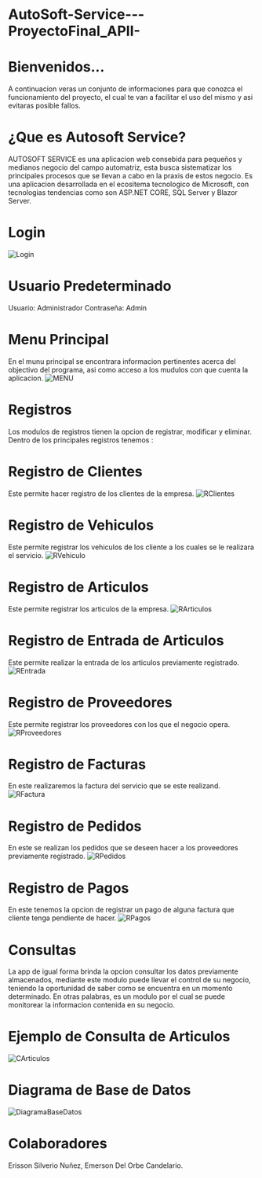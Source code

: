 # AutoSoft-Service---ProyectoFinal_APII-

# Bienvenidos...
A continuacion veras un conjunto de informaciones para que conozca el funcionamiento del proyecto, 
el cual te van a facilitar el uso del mismo y asi evitaras posible fallos.

# ¿Que es Autosoft Service?
 AUTOSOFT SERVICE es una aplicacion web consebida para pequeños y medianos negocio del campo automatriz, 
 esta busca sistematizar los principales procesos que se llevan a cabo en la praxis de estos negocio. 
 Es una aplicacion desarrollada en el ecositema tecnologico de Microsoft, con tecnologias tendencias 
 como son ASP.NET CORE, SQL Server y Blazor Server.
 
 # Login 

 ![Login](https://user-images.githubusercontent.com/50484221/89457135-e47dae80-d732-11ea-8cd5-d130fa881606.jpg)
 
# Usuario Predeterminado
  Usuario: Administrador
  Contraseña: Admin

# Menu Principal

En el munu principal se encontrara informacion pertinentes acerca del objectivo del programa, asi como acceso a los mudulos 
con que cuenta la aplicacion. 
![MENU](https://user-images.githubusercontent.com/50484221/89457026-c152ff00-d732-11ea-8f3f-70d21397d0d2.png)

# Registros

Los modulos de registros tienen la opcion de registrar, modificar y eliminar. 
Dentro de los principales registros tenemos : 

# Registro de Clientes

Este permite hacer registro de los clientes de la empresa.
![RClientes](https://user-images.githubusercontent.com/50484221/89464630-c7e77380-d73e-11ea-8be9-0e1ca0b4fdb3.png)

# Registro de Vehiculos

  Este permite registrar los vehiculos de los cliente a los cuales se le realizara el servicio.
  ![RVehiculo](https://user-images.githubusercontent.com/50484221/89464477-8ce54000-d73e-11ea-9dca-ac08dde54390.png)
  
# Registro de Articulos

  Este permite registrar los articulos de la empresa.
  ![RArticulos](https://user-images.githubusercontent.com/50484221/89464783-02511080-d73f-11ea-9550-ea8e51f72cb7.png)
  
# Registro de Entrada de Articulos

Este permite realizar la entrada de los articulos previamente registrado.
![REntrada](https://user-images.githubusercontent.com/50484221/89464932-404e3480-d73f-11ea-883a-b701b513b1bd.png)

# Registro de Proveedores

Este permite registrar los proveedores con los que el negocio opera.
![RProveedores](https://user-images.githubusercontent.com/50484221/89464998-6673d480-d73f-11ea-8875-620eec2357fa.png)

# Registro de Facturas 

En este realizaremos la factura del servicio que se este realizand.
![RFactura](https://user-images.githubusercontent.com/50484221/89465205-b5216e80-d73f-11ea-8365-facca95de444.png)

# Registro de Pedidos

En este se realizan los pedidos que se deseen hacer a los proveedores previamente registrado.
![RPedidos](https://user-images.githubusercontent.com/50484221/89465341-f154cf00-d73f-11ea-901f-396982daac2a.png)

# Registro de Pagos

En este tenemos la opcion de registrar un pago de alguna factura que cliente tenga pendiente de hacer.
![RPagos](https://user-images.githubusercontent.com/50484221/89465451-1fd2aa00-d740-11ea-8e14-34c8186c347e.png)

#  Consultas

La app de igual forma brinda la opcion consultar los datos previamente almacenados, mediante este modulo puede llevar el 
control de su negocio, teniendo la oportunidad de saber como se encuentra en un momento determinado. 
En otras palabras, es un modulo por el cual se puede monitorear la informacion contenida en su negocio.

# Ejemplo de Consulta de Articulos

![CArticulos](https://user-images.githubusercontent.com/50484221/89465706-8bb51280-d740-11ea-84aa-aad87ae75dc1.png)

# Diagrama de Base de Datos

![DiagramaBaseDatos](https://user-images.githubusercontent.com/50484221/89465812-b901c080-d740-11ea-800c-fe1b7661029c.jpeg)

# Colaboradores
Erisson Silverio Nuñez, Emerson Del Orbe Candelario.




 

